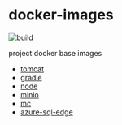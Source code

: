 # docker-images

[![build](https://github.com/keecon/docker-images/actions/workflows/build.yml/badge.svg)](https://github.com/keecon/docker-images/actions/workflows/build.yml)

project docker base images

- [tomcat](https://github.com/orgs/keecon/packages/container/package/tomcat)
- [gradle](https://github.com/orgs/keecon/packages/container/package/gradle)
- [node](https://github.com/orgs/keecon/packages/container/package/node)
- [minio](https://github.com/orgs/keecon/packages/container/package/minio)
- [mc](https://github.com/orgs/keecon/packages/container/package/minio-client)
- [azure-sql-edge](https://github.com/orgs/keecon/packages/container/package/azure-sql-edge)
